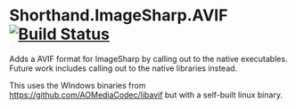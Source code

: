 # Shorthand.ImageSharp.AVIF [![Build Status](https://dev.azure.com/karl-sjogren/Shorthand.ImageSharp.AVIF/_apis/build/status/karl-sjogren.Shorthand.ImageSharp.AVIF?branchName=master)](https://dev.azure.com/karl-sjogren/Shorthand.ImageSharp.AVIF/_build/latest?definitionId=4&branchName=master)

Adds a AVIF format for ImageSharp by calling out to the native executables. Future work includes calling out to the native libraries instead.

This uses the WIndows binaries from https://github.com/AOMediaCodec/libavif but with a self-built linux binary.
